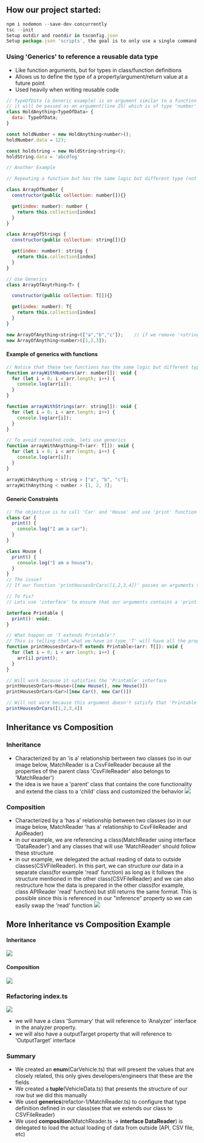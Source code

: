 ## How our project started:

```javascript
npm i nodemon --save-dev concurrently
tsc --init
Setup outdir and rootdir in tsconfig.json
Setup package.json 'scripts', the goal is to only use a single command to run 'concurrently' and 'nodemon'

```

### Using 'Generics' to reference a reusable data type

- Like function arguments, but for types in class/function definitions
- Allows us to define the type of a property/argument/return value at a future point
- Used heavily when writing reusable code

```javascript
// TypeOfData (a Generic example) is an argument similar to a function argument, so when we pass an argument to HoldAnything
// it will be passed as an argument(line 25) which is of type 'number'
class HoldAnything<TypeOfData> {
  data: TypeOfData;
}

const holdNumber = new HoldAnything<number>();
holdNumber.data = 123;

const holdstring = new HoldString<string>();
holdString.data = 'abcdfeg'

// Another Example

// Repeating a function but has the same logic but different type (not ideal)

class ArrayOfNumber {
  constructor(public collection: number[]){}

  get(index: number): number {
    return this.collection[index]
  }
}

class ArrayOfStrings {
  constructor(public collection: string[]){}

  get(index: number): string {
    return this.collection[index]
  }
}

// Use Generics
class ArrayOfAnytrhing<T> {

  constructor(public collection: T[]){}

  get(index: number): T{
    return this.collection[index]
  }
}

new ArrayOfAnything<string>(["a","b","c"]);    // if we remove '<string>' or '<number>'', the class will still work because of type 'inference'
new ArrayOfAnything<number>([1,2,3]);

```

#### Example of generics with functions

```javascript
// Notice that these two functions has the same logic but different type 'string' and 'number' array
function arrayWithNumbers(arr: number[]): void {
  for (let i = 0; i < arr.length; i++) {
    console.log(arr[i]);
  }
}

function arrayWithStrings(arr: string[]): void {
  for (let i = 0; i < arr.length; i++) {
    console.log(arr[i]);
  }
}

// To avoid repeated code, lets use generics
function arrayWithAnything<T>(arr: T[]): void {
  for (let i = 0; i < arr.length; i++) {
    console.log(arr[i]);
  }
}

arrayWithAnything < string > ["a", "b", "c"];
arrayWithAnything < number > [1, 2, 3];
```

#### Generic Constraints

```javascript
// The objective is to call 'Car' and 'House' and use 'print' function
class Car {
  print() {
    console.log("I am a car");
  }
}

class House {
  print() {
    console.log("I am a house");
  }
}
// The issue?
// If our function 'printHousesOrCars([1,2,3,4])' passes an arguments that are number, this don't have a 'print' method on it.

// To fix?
// Lets use 'interface' to ensure that our arguments contains a 'print' function that returns nothing('void')

interface Printable {
  print(): void;
}

// What happen on 'T extends Printable'?
// This is telling that what we have in type 'T' will have all the properties that we defined in 'Printable'
function printHousesOrCars<T extends Printable>(arr: T[]): void {
  for (let i = 0; i < arr.length; i++) {
    arr[i].print();
  }
}

// Will work because it satisfies the 'Printable' interface
printHousesOrCars<House>([new House(), new House()])
printHousesOrCars<Car>([new Car(), new Car()])

// Will not work because this argument doesn't satisfy that 'Printable' interface which should have a 'print()' function
printHousesOrCars([1,2,3,4])

```

## Inheritance vs Composition

### Inheritance

- Characterized by an 'is a' relationship bertween two classes (so in our image below, MatchReader is a CsvFileReader because all the properties of the parent class 'CsvFileReader' also belongs to 'MatchReader')
- the idea is we have a 'parent' class that contains the core functionality and extend the class to a 'child' class and customized the behavior
  ![](images/inheritance.png)

### Composition

- Characterized by a 'has a' relationship between two classes (so in our image below, MatchReader 'has a' relationship to CsvFileReader and ApiReader)
- in our example, we are referencing a class(MatchReader using interface 'DataReader') and any classes that will use 'MatchReader' should follow these structure
- in our example, we delegated the actual reading of data to outside classes(CSVFileReader). In this part, we can structure our data in a separate class(for example 'read' function) as long as it follows the structure mentioned in the other class(CSVFileReader) and we can also restructure how the data is prepared in the other class(for example, class APIReader 'read' function) but still returns the same format. This is possible since this is referenced in our "inference" property so we can easily swap the 'read' function
  ![](images/composition.png)

## More Inheritance vs Composition Example

#### Inheritance

![](images/inheritance_example_1.png)

#### Composition

![](images/composition_example_1.png)

### Refactoring index.ts

![](images/refactor_index.png)

- we will have a class 'Summary' that will reference to 'Analyzer' interface in the analyzer property.
- we will also have a outputTarget property that will reference to 'OutputTarget' interface

### Summary

- We created an **enum**(CarVehicle.ts) that will present the values that are closely related, this only gives developers/engineers that these are the fields
- We created a **tuple**(VehicleData.ts) that presents the structure of our row but we did this manually
- We used **generics**(refactor-1/MatchReader.ts) to configure that type definition defined in our class(see that we extends our class to CSVFileReader<VehicleData>)
- We used **composition**(MatchReader.ts -> **interface DataReader**) is delegated to load the actual loading of data from outside (API, CSV file, etc)
